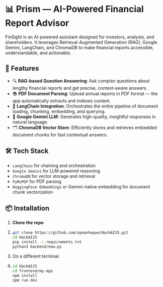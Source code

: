 # 📊 Prism — AI-Powered Financial Report Advisor

FinSight is an AI-powered assistant designed for investors, analysts, and shareholders. It leverages Retrieval-Augmented Generation (RAG), Google Gemini, LangChain, and ChromaDB to make financial reports accessible, understandable, and actionable.

## 🚀 Features

- 🔍 **RAG-based Question Answering**: Ask complex questions about lengthy financial reports and get precise, context-aware answers.
- 📚 **PDF Document Parsing**: Upload annual reports in PDF format — the app automatically extracts and indexes content.
- 🧠 **LangChain Integration**: Orchestrates the entire pipeline of document loading, chunking, embedding, and querying.
- 🤖 **Google Gemini LLM**: Generates high-quality, insightful responses in natural language.
- 🗂️ **ChromaDB Vector Store**: Efficiently stores and retrieves embedded document chunks for fast contextual answers.

## 🛠️ Tech Stack

- `LangChain` for chaining and orchestration
- `Google Gemini` for LLM-powered reasoning
- `ChromaDB` for vector storage and retrieval
- `PyMuPDF` for PDF parsing
- `HuggingFace Embeddings` or Gemini-native embedding for document chunk vectorization

## 📦 Installation

1. **Clone the repo**
2. ```bash
   git clone https://github.com/aymanhaque/HackAI25.git
   cd HackAI25
   pip install -r requirements.txt
   python3 backend/new.py
3. On a different terminal:
4. ```bash
   cd HackAI25
   cd frontend/my-app
   npm install
   npm run dev
